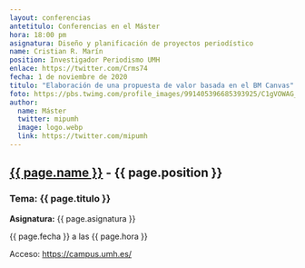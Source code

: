 ```yaml
---
layout: conferencias
antetitulo: Conferencias en el Máster
hora: 18:00 pm
asignatura: Diseño y planificación de proyectos periodístico 
name: Cristian R. Marín
position: Investigador Periodismo UMH
enlace: https://twitter.com/Crms74
fecha: 1 de noviembre de 2020
titulo: "Elaboración de una propuesta de valor basada en el BM Canvas"
foto: https://pbs.twimg.com/profile_images/991405396685393925/C1gVOWAG_400x400.jpg
author:
  name: Máster
  twitter: mipumh
  image: logo.webp
  link: https://twitter.com/mipumh
---
```


<h2><a href="{{ page.enlace }}">{{ page.name }}</a> - {{ page.position }}</h2>
<h3>Tema: {{ page.titulo }}</h3>
<p><strong>Asignatura:</strong> {{ page.asignatura }}</p>
<p>{{ page.fecha }} a las {{ page.hora }}</p>
<p>Acceso: <a href="https://campus.umh.es/">https://campus.umh.es/</a>
<img src="{{ page.foto }}" alt="" class="img-fluid img-rounded">
